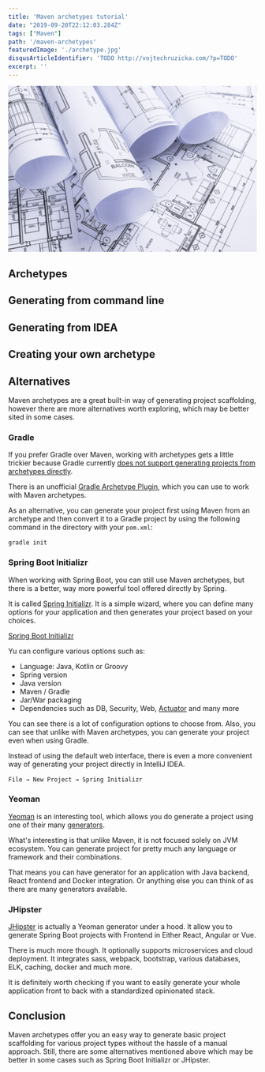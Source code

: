 ```yaml
---
title: 'Maven archetypes tutorial'
date: "2019-09-20T22:12:03.284Z"
tags: ["Maven"]
path: '/maven-archetypes'
featuredImage: './archetype.jpg'
disqusArticleIdentifier: 'TODO http://vojtechruzicka.com/?p=TODO'
excerpt: ''
---
```


![Maven Archetypes](archetype.jpg)

## Archetypes

## Generating from command line

## Generating from IDEA

## Creating your own archetype

## Alternatives
Maven archetypes are a great built-in way of generating project scaffolding, however there are more alternatives worth exploring, which may be better sited in some cases.

### Gradle
If you prefer Gradle over Maven, working with archetypes gets a little trickier because Gradle currently [does not support generating projects from archetypes directly](https://github.com/gradle/gradle/issues/3840).

There is an unofficial [Gradle Archetype Plugin](https://github.com/orctom/gradle-archetype-plugin/), which you can use to work with Maven archetypes.

As an alternative, you can generate your project first using Maven from an archetype and then convert it to a Gradle project by using the following command in the directory with your `pom.xml`:

```
gradle init
``` 

### Spring Boot Initializr
When working with Spring Boot, you can still use Maven archetypes, but there is a better, way more powerful tool offered directly by Spring.

It is called [Spring Initializr](https://start.spring.io/). It is a simple wizard, where you can define many options for your application and then generates your project based on your choices.

[Spring Boot Initializr](spring-boot-initializr.png)

Yu can configure various options such as:
- Language: Java, Kotlin or Groovy
- Spring version
- Java version
- Maven / Gradle
- Jar/War packaging
- Dependencies such as DB, Security, Web, [Actuator](https://www.vojtechruzicka.com/spring-boot-actuator/) and many more

You can see there is a lot of configuration options to choose from. Also, you can see that unlike with Maven archetypes, you can generate your project even when using Gradle.

Instead of using the default web interface, there is even a more convenient way of generating your project directly in IntelliJ IDEA.

```
File → New Project → Spring Initializr
``` 

### Yeoman
[Yeoman](https://yeoman.io/) is an interesting tool, which allows you do generate a project using one of their many [generators](https://yeoman.io/generators/).

What's interesting is that unlike Maven, it is not focused solely on JVM ecosystem. You can generate project for pretty much any language or framework and their combinations.

That means you can have generator for an application with Java backend, React frontend and Docker integration. Or anything else you can think of as there are many generators available.

### JHipster
[JHipster](https://www.jhipster.tech/) is actually a Yeoman generator under a hood. It allow you to generate Spring Boot projects with Frontend in Either React, Angular or Vue.

There is much more though. It optionally supports microservices and cloud deployment. It integrates sass, webpack, bootstrap, various databases, ELK, caching, docker and much more.

It is definitely worth checking if you want to easily generate your whole application front to back with a standardized opinionated stack.

## Conclusion
Maven archetypes offer you an easy way to generate basic project scaffolding for various project types without the hassle of a manual approach. Still, there are some alternatives mentioned above which may be better in some cases such as Spring Boot Initializr or JHipster.